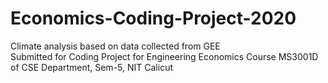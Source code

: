 # Economics-Coding-Project-2020
Climate analysis based on data collected from GEE\
Submitted for Coding Project for Engineering Economics Course MS3001D of CSE Department, Sem-5, NIT Calicut 
